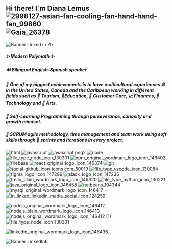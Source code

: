 ## Hi there! I´m Diana Lemus ![2998127-asian-fan-cooling-fan-hand-hand-fan_99860](https://user-images.githubusercontent.com/65943524/100402519-771bc380-302a-11eb-8c61-5db6ad5d70ea.png)![Gaia_26378](https://user-images.githubusercontent.com/65943524/100402399-23a97580-302a-11eb-8974-c4e3e08468c5.png)

![Banner Linked in 7b](https://user-images.githubusercontent.com/65943524/100381932-21262c00-2fe8-11eb-9858-1918f266292b.JPG)

##### ✨ Modern Polymath ✨ 
##### 🔊 Bilingual English-Spanish speaker 
##### 🍱 One of my biggest achievements is to have multicultural experiences 🌐 in the United States, Canada and the Caribbean working in different fields such as 🚀 Tourism, 📝Education, 👷 Customer Care, 📈 Finances, 📸 Technology and 🎨 Arts.
##### 🌱 Self-Learning Programming through perseverance, curiosity and growth mindset.
##### 👯 SCRUM agile methodology, time management and team work using soft skills through 🔖 sprints and iterations in every project. 

![html](https://user-images.githubusercontent.com/65943524/100384511-5b92c780-2fee-11eb-97c9-7a078d31de48.png)
![javascript](https://user-images.githubusercontent.com/65943524/100384524-6188a880-2fee-11eb-8548-b518897adcf0.png)
![javascript png2](https://user-images.githubusercontent.com/65943524/100384531-65b4c600-2fee-11eb-84bc-5cf881384e3a.png)
![node](https://user-images.githubusercontent.com/65943524/100384546-6b121080-2fee-11eb-8889-8fee553dd3e2.png)
![file_type_node_icon_130301](https://user-images.githubusercontent.com/65943524/100404855-653d1f00-3030-11eb-89ef-653234defb49.png)
![npm_original_wordmark_logo_icon_146402](https://user-images.githubusercontent.com/65943524/100401375-4ede9580-3027-11eb-88f5-12f80283c96e.png)
![firebase](https://user-images.githubusercontent.com/65943524/100384505-57ff4080-2fee-11eb-879b-4c5ca443b0f4.png)
![react_original_logo_icon_146374](https://user-images.githubusercontent.com/65943524/100401631-0d021f00-3028-11eb-9964-f765f78bda13.png)
![git](https://user-images.githubusercontent.com/65943524/100384568-75340f00-2fee-11eb-8997-9fdfdf253225.png)
![social-github_icon-icons com_50019](https://user-images.githubusercontent.com/65943524/100404254-f9a68200-302e-11eb-996b-4fcc774093e9.png)
![file_type_vscode_icon_130084](https://user-images.githubusercontent.com/65943524/100404687-fcee3d80-302f-11eb-81e2-5dbcd02131eb.png)
![figma_logo_icon_147289](https://user-images.githubusercontent.com/65943524/100404422-52761a80-302f-11eb-8a77-d9076b23a1b5.png)
![slack_logo_icon_147236](https://user-images.githubusercontent.com/65943524/100401365-4d14d200-3027-11eb-868e-eea7a3936ba0.png)
![trello_plain_wordmark_logo_icon_146320](https://user-images.githubusercontent.com/65943524/100405013-b816d680-3030-11eb-983c-f1f4acf3115d.png)
![file_type_python_icon_130221](https://user-images.githubusercontent.com/65943524/100404689-fe1f6a80-302f-11eb-9257-24b3b5465259.png)
![java_original_logo_icon_146458](https://user-images.githubusercontent.com/65943524/100401373-4e45ff00-3027-11eb-9b90-cdbbb664f095.png)
![netbeans_104344](https://user-images.githubusercontent.com/65943524/100401374-4e45ff00-3027-11eb-9733-90279ac2df52.png)
![mysql_original_wordmark_logo_icon_146417](https://user-images.githubusercontent.com/65943524/100401376-4ede9580-3027-11eb-83a2-a1ad2b86fcf6.png)
![in_linked_linkedin_media_social_icon_124259](https://user-images.githubusercontent.com/65943524/100404688-fd86d400-302f-11eb-8c9a-bd6fa54ada8e.png)

![nodejs_original_wordmark_logo_icon_146412](https://user-images.githubusercontent.com/65943524/100405015-b8af6d00-3030-11eb-88c6-a490596c6977.png)
![nodejs_plain_wordmark_logo_icon_146410](https://user-images.githubusercontent.com/65943524/100405012-b816d680-3030-11eb-83c2-6989a7620567.png)
![nodejs_original_wordmark_logo_icon_146412 (1)](https://user-images.githubusercontent.com/65943524/100405108-edbbbf80-3030-11eb-86d9-0e7e8d5b8e6a.png)
![file_type_node_icon_130301](https://user-images.githubusercontent.com/65943524/100405014-b8af6d00-3030-11eb-91fe-e76a773026c4.png)



![linkedin_original_wordmark_logo_icon_146436](https://user-images.githubusercontent.com/65943524/100401370-4dad6880-3027-11eb-80a8-215a3529f216.png)

           
<!--![BannerLinkedIn 5](https://user-images.githubusercontent.com/65943524/100383843-9eec3680-2fec-11eb-925a-ee14e9c53908.jpg)-->
![Banner LinkedIn6](https://user-images.githubusercontent.com/65943524/100383938-e5da2c00-2fec-11eb-9976-5ae45040b173.jpg)


<!-- **Dicaleme/Dicaleme** is a ✨ _special_ ✨ 💚  repository because its `README.md` (this file) appears on your GitHub profile.
Here are some ideas to get you started:-->

<!-- 🤔 I’m looking for help with ... 
icono del gatico github ![github](https://user-images.githubusercontent.com/65943524/100384579-79f8c300-2fee-11eb-871f-29ffff6f2aa3.png)
icons page https://icon-icons.com/es/icono/java-original-logotipo/146458#48
emoji page https://gitmoji.carloscuesta.me/

- 📫 How to reach me: ...
- 😄 Pronouns: ...
- ⚡ Fun fact: ...--> 




